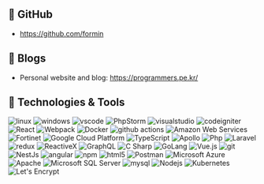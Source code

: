 
## 📝 GitHub

- https://github.com/formin

## 📝 Blogs

- Personal website and blog: https://programmers.pe.kr/

## 🔧 Technologies & Tools
 
<p>
  <img alt="linux" src="https://img.shields.io/badge/-linux-6C9AA7?style=flat-square&logo=linux&logoColor=white" />
  <img alt="windows" src="https://img.shields.io/badge/-windows-5c7ccc?style=flat-square&logo=windows&logoColor=white" />
  <img alt="vscode" src="https://img.shields.io/badge/-vscode-81AED7?style=flat-square&logo=vscode&logoColor=white" />
  <img alt="PhpStorm" src="https://img.shields.io/badge/-PhpStorm-5ebfbc?style=flat-square&logo=PhpStorm&logoColor=white" />
  <img alt="visualstudio" src="https://img.shields.io/badge/-visualstudio-766dad?style=flat-square&logo=visualstudio&logoColor=white" />
  <img alt="codeigniter" src="https://img.shields.io/badge/-codeigniter-B4A7D6?style=flat-square&logo=codeigniter&logoColor=white" />
  <img alt="React" src="https://img.shields.io/badge/-React-45b8d8?style=flat-square&logo=react&logoColor=white" />
  <img alt="Webpack" src="https://img.shields.io/badge/-Webpack-8DD6F9?style=flat-square&logo=webpack&logoColor=white" /> 
  <img alt="Docker" src="https://img.shields.io/badge/-Docker-46a2f1?style=flat-square&logo=docker&logoColor=white" />
  <img alt="github actions" src="https://img.shields.io/badge/-Github_Actions-c7af99?style=flat-square&logo=github-actions&logoColor=white" />
  <img alt="Amazon Web Services" src="https://img.shields.io/badge/-Amazon AWS-1a73e8?style=flat-square&logo=Amazon AWS&logoColor=white" />
  <img alt="Fortinet" src="https://img.shields.io/badge/-Fortinet-B4A7D6?style=flat-square&logoFortinet&logoColor=white" />
  <img alt="Google Cloud Platform" src="https://img.shields.io/badge/-Google_Cloud_Platform-8294bf?style=flat-square&logo=google-cloud&logoColor=white" />
  <img alt="TypeScript" src="https://img.shields.io/badge/-TypeScript-88a663?style=flat-square&logo=typescript&logoColor=white" /> 
  <img alt="Apollo" src="https://img.shields.io/badge/-Apollo%20GraphQL-7bc3d4?style=flat-square&logo=apollo-graphql&logoColor=white" />
  <img alt="Php" src="https://img.shields.io/badge/-Php-a9d9b3?style=flat-square&logo=Php&logoColor=white" />
  <img alt="Laravel" src="https://img.shields.io/badge/-Laravel-ea2845?style=flat-square&logo=Laravel&logoColor=white" />
  <img alt="redux" src="https://img.shields.io/badge/-Redux-764ABC?style=flat-square&logo=redux&logoColor=white" />
  <img alt="ReactiveX" src="https://img.shields.io/badge/-RxJs-B7178C?style=flat-square&logo=reactivex&logoColor=white" />
  <img alt="GraphQL" src="https://img.shields.io/badge/-GraphQL-E10098?style=flat-square&logo=graphql&logoColor=white" />
  <img alt="C Sharp" src="https://img.shields.io/badge/-C Sharp-CC6699?style=flat-square&logo=C Sharp&logoColor=white" />
  <img alt="GoLang" src="https://img.shields.io/badge/-GoLang-430098?style=flat-square&logo=go&logoColor=white" />
  <img alt="Vue.js" src="https://img.shields.io/badge/-Vue.js-aab36d?style=flat-square&logo=Vue.js&logoColor=white" />
  <img alt="git" src="https://img.shields.io/badge/-Git-F05032?style=flat-square&logo=git&logoColor=white" />
  <img alt="NestJs" src="https://img.shields.io/badge/-NestJs-b39279?style=flat-square&logo=nestjs&logoColor=white" />
  <img alt="angular" src="https://img.shields.io/badge/-Angular-DD0031?style=flat-square&logo=angular&logoColor=white" />
  <img alt="npm" src="https://img.shields.io/badge/-NPM-CB3837?style=flat-square&logo=npm&logoColor=white" />
  <img alt="html5" src="https://img.shields.io/badge/-HTML5-E34F26?style=flat-square&logo=html5&logoColor=white" />
  <img alt="Postman" src="https://img.shields.io/badge/-Postman-FB542B?style=flat-square&logo=Postman&logoColor=white" />
  <img alt="Microsoft Azure" src="https://img.shields.io/badge/-Microsoft Azure-5346a3?style=flat-square&logo=Microsoft Azure&logoColor=white" />
  <img alt="Apache" src="https://img.shields.io/badge/-Apache-F9A03C?style=flat-square&logo=Apache&logoColor=white" />
  <img alt="Microsoft SQL Server" src="https://img.shields.io/badge/-Microsoft SQL Server-5771a1?style=flat-square&logo=Microsoft SQL Server&logoColor=white" />
  <img alt="mysql" src="https://img.shields.io/badge/-mysql-13aa52?style=flat-square&logo=mysql&logoColor=white" />
  <img alt="Nodejs" src="https://img.shields.io/badge/-Nodejs-43853d?style=flat-square&logo=Node.js&logoColor=white" />
  <img alt="Kubernetes" src="https://img.shields.io/badge/-Kubernetes-6aa6f8?style=flat-square&logo=Kubernetes&logoColor=white" />
  <img alt="Let's Encrypt" src="https://img.shields.io/badge/-Let's Encrypt-B4A7D6?style=flat-square&logo=Let's Encrypt&logoColor=white" />
</p>
